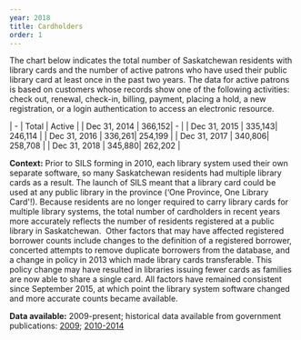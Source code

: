 ```yaml
---
year: 2018
title: Cardholders
order: 1
---
```


The chart below indicates the total number of Saskatchewan residents with library cards and the number of active patrons who have used their public library card at least once in the past two years. The data for active patrons is based on customers whose records show one of the following activities: check out, renewal, check-in, billing, payment, placing a hold, a new registration, or a login authentication to access an electronic resource.

| -            | Total  | Active  |
| Dec 31, 2014 | 366,152| -       |
| Dec 31, 2015 | 335,143| 246,114 |
| Dec 31, 2016 | 336,261| 254,199 |
| Dec 31, 2017 | 340,806| 258,708 |
| Dec 31, 2018 | 345,880| 262,202 |


**Context:** Prior to SILS forming in 2010, each library system used their own separate software, so many Saskatchewan residents had multiple library cards as a result. The launch of SILS meant that a library card could be used at any public library in the province (‘One Province, One Library Card'!). Because residents are no longer required to carry library cards for multiple library systems, the total number of cardholders in recent years more accurately reflects the number of residents registered at a public library in Saskatchewan.
​
​Other factors that may have affected registered borrower counts include changes to the definition of a registered borrower, concerted attempts to remove duplicate borrowers from the database, and a change in policy in 2013 which made library cards transferable. This policy change may have resulted in libraries issuing fewer cards as families are now able to share a single card. All factors have remained consistent since September 2015, at which point the library system software changed and more accurate counts became available.

**Data available:** 2009-present; historical data available from government publications: [2009](http://publications.gov.sk.ca/documents/11/76137-stats09.pdf); [2010-2014](http://publications.gov.sk.ca/documents/11/98160-Five%20Year%20Comparative.pdf)

